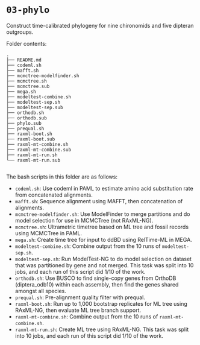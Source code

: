 # `03-phylo`

Construct time-calibrated phylogeny for nine chironomids and five dipteran 
outgroups.

Folder contents:

```
.
├── README.md
├── codeml.sh
├── mafft.sh
├── mcmctree-modelfinder.sh
├── mcmctree.sh
├── mcmctree.sub
├── mega.sh
├── modeltest-combine.sh
├── modeltest-sep.sh
├── modeltest-sep.sub
├── orthodb.sh
├── orthodb.sub
├── phylo.sub
├── prequal.sh
├── raxml-boot.sh
├── raxml-boot.sub
├── raxml-mt-combine.sh
├── raxml-mt-combine.sub
├── raxml-mt-run.sh
└── raxml-mt-run.sub


```


The bash scripts in this folder are as follows:

- `codeml.sh`: Use codeml in PAML to estimate amino acid substitution rate from
  concatenated alignments.
- `mafft.sh`: Sequence alignment using MAFFT, then concatenation of alignments.
- `mcmctree-modelfinder.sh`: Use ModelFinder to merge partitions and do model
  selection for use in MCMCTree (not RAxML-NG).
- `mcmctree.sh`: Ultrametric timetree based on ML tree and fossil records using
  MCMCTree in PAML.
- `mega.sh`: Create time tree for input to ddBD using RelTime-ML in MEGA.
- `modeltest-combine.sh`: Combine output from the 10 runs of `modeltest-sep.sh`.
- `modeltest-sep.sh`: Run ModelTest-NG to do model selection on dataset that
  was partitioned by gene and not merged. This task was split into 10 jobs,
  and each run of this script did 1/10 of the work.
- `orthodb.sh`: Use BUSCO to find single-copy genes from OrthoDB (diptera_odb10) 
  within each assembly, then find the genes shared amongst all species.
- `prequal.sh`: Pre-alignment quality filter with prequal.
- `raxml-boot.sh`: Run up to 1,000 bootstrap replicates for ML tree using 
  RAxML-NG, then evaluate ML tree branch support.
- `raxml-mt-combine.sh`: Combine output from the 10 runs of `raxml-mt-combine.sh`.
- `raxml-mt-run.sh`: Create ML tree using RAxML-NG. This task was split into
  10 jobs, and each run of this script did 1/10 of the work.
